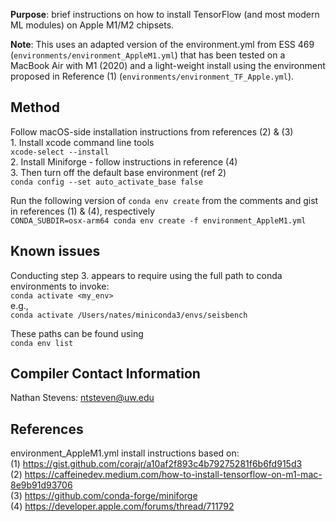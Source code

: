 **Purpose**: brief instructions on how to install TensorFlow (and most modern ML modules) on Apple M1/M2 chipsets.

**Note**: This uses an adapted version of the environment.yml from ESS 469 (`environments/environment_AppleM1.yml`) that has been tested on a MacBook Air with M1 (2020) and a light-weight install using the environment proposed in Reference (1) (`environments/environment_TF_Apple.yml`).

## Method
Follow macOS-side installation instructions from references (2) & (3)  
    1. Install xcode command line tools  
        `xcode-select --install`  
    2. Install Miniforge - follow instructions in reference (4)  
    3. Then turn off the default base environment (ref 2)  
        `conda config --set auto_activate_base false`  
    
Run the following version of `conda env create` from the comments and gist in references (1) & (4), respectively  
`CONDA_SUBDIR=osx-arm64 conda env create -f environment_AppleM1.yml`

## Known issues
Conducting step 3. appears to require using the full path to conda environments to invoke:  
`conda activate <my_env>`  
e.g.,  
`conda activate /Users/nates/miniconda3/envs/seisbench`  

These paths can be found using  
`conda env list`  

## Compiler Contact Information
Nathan Stevens:
ntsteven@uw.edu

## References
environment_AppleM1.yml install instructions based on:  
(1) https://gist.github.com/corajr/a10af2f893c4b79275281f6b6fd915d3  
(2) https://caffeinedev.medium.com/how-to-install-tensorflow-on-m1-mac-8e9b91d93706  
(3) https://github.com/conda-forge/miniforge  
(4) https://developer.apple.com/forums/thread/711792  
